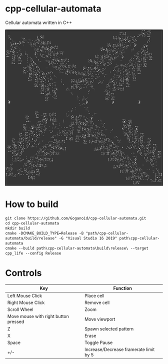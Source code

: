 # cpp-cellular-automata
Cellular automata written in C++

![Image](https://github.com/Goganoid/cpp-cellular-automata/blob/master/Preview.png?raw=true)

# How to build
```shell
git clone https://github.com/Goganoid/cpp-cellular-automata.git
cd cpp-cellular-automata
mkdir build
cmake -DCMAKE_BUILD_TYPE=Release -B "path/cpp-cellular-automata/build/release" -G "Visual Studio 16 2019" path\cpp-cellular-automata
cmake --build path\cpp-cellular-automata\build\release\ --target cpp_life --config Release
```
# Controls
| Key                                  | Function
|--------------------------------------|------------------------
| Left Mouse Click                     | Place cell             
| Right Mouse Click                    | Remove cell            
| Scroll Wheel                         | Zoom                   
| Move mouse with right button pressed | Move viewport          
| Z                                    | Spawn selected pattern 
| X                                    | Erase                  
| Space                                | Toggle Pause           
| +/-				       | Increase/Decrease framerate limit by 5




